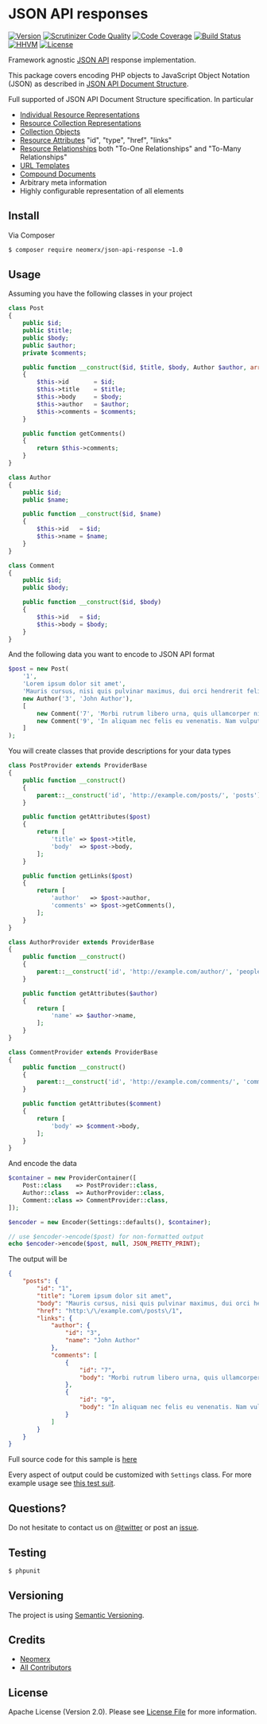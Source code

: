 # JSON API responses

[![Version](https://img.shields.io/packagist/v/neomerx/json-api-response.svg)](https://packagist.org/packages/neomerx/json-api-response)
[![Scrutinizer Code Quality](https://scrutinizer-ci.com/g/neomerx/json-api-response/badges/quality-score.png?b=master)](https://scrutinizer-ci.com/g/neomerx/json-api-response/?branch=master)
[![Code Coverage](https://scrutinizer-ci.com/g/neomerx/json-api-response/badges/coverage.png?b=master)](https://scrutinizer-ci.com/g/neomerx/json-api-response/?branch=master)
[![Build Status](https://travis-ci.org/neomerx/json-api-response.svg?branch=master)](https://travis-ci.org/neomerx/json-api-response)
[![HHVM](https://img.shields.io/hhvm/neomerx/json-api-response.svg)](https://travis-ci.org/neomerx/json-api-response)
[![License](https://img.shields.io/packagist/l/neomerx/json-api-response.svg)](https://packagist.org/packages/neomerx/json-api-response)

Framework agnostic [JSON API](http://jsonapi.org/) response implementation.

This package covers encoding PHP objects to JavaScript Object Notation (JSON) as described in [JSON API Document Structure](http://jsonapi.org/format/#document-structure).

Full supported of JSON API Document Structure specification. In particular

 - [Individual Resource Representations](http://jsonapi.org/format/#document-structure-individual-resource-representations)
 - [Resource Collection Representations](http://jsonapi.org/format/#document-structure-resource-collection-representations)
 - [Collection Objects](http://jsonapi.org/format/#document-structure-collection-objects)
 - [Resource Attributes](http://jsonapi.org/format/#document-structure-resource-object-attributes) "id", "type", "href", "links"
 - [Resource Relationships](http://jsonapi.org/format/#document-structure-resource-relationships) both "To-One Relationships" and "To-Many Relationships"
 - [URL Templates](http://jsonapi.org/format/#document-structure-url-templates)
 - [Compound Documents](http://jsonapi.org/format/#document-structure-compound-documents)
 - Arbitrary meta information 
 - Highly configurable representation of all elements

## Install

Via Composer

``` bash
$ composer require neomerx/json-api-response ~1.0
```

## Usage

Assuming you have the following classes in your project

``` php
class Post
{
    public $id;
    public $title;
    public $body;
    public $author;
    private $comments;

    public function __construct($id, $title, $body, Author $author, array $comments)
    {
        $this->id       = $id;
        $this->title    = $title;
        $this->body     = $body;
        $this->author   = $author;
        $this->comments = $comments;
    }

    public function getComments()
    {
        return $this->comments;
    }
}

class Author
{
    public $id;
    public $name;

    public function __construct($id, $name)
    {
        $this->id   = $id;
        $this->name = $name;
    }
}

class Comment
{
    public $id;
    public $body;

    public function __construct($id, $body)
    {
        $this->id   = $id;
        $this->body = $body;
    }
}
```

And the following data you want to encode to JSON API format

``` php
$post = new Post(
    '1',
    'Lorem ipsum dolor sit amet',
    'Mauris cursus, nisi quis pulvinar maximus, dui orci hendrerit felis.',
    new Author('3', 'John Author'),
    [
        new Comment('7', 'Morbi rutrum libero urna, quis ullamcorper nisi mollis in.'),
        new Comment('9', 'In aliquam nec felis eu venenatis. Nam vulputate, est.'),
    ]
);
```

You will create classes that provide descriptions for your data types

``` php
class PostProvider extends ProviderBase
{
    public function __construct()
    {
        parent::__construct('id', 'http://example.com/posts/', 'posts');
    }

    public function getAttributes($post)
    {
        return [
            'title' => $post->title,
            'body'  => $post->body,
        ];
    }

    public function getLinks($post)
    {
        return [
            'author'   => $post->author,
            'comments' => $post->getComments(),
        ];
    }
}

class AuthorProvider extends ProviderBase
{
    public function __construct()
    {
        parent::__construct('id', 'http://example.com/author/', 'people');
    }

    public function getAttributes($author)
    {
        return [
            'name' => $author->name,
        ];
    }
}

class CommentProvider extends ProviderBase
{
    public function __construct()
    {
        parent::__construct('id', 'http://example.com/comments/', 'comments');
    }

    public function getAttributes($comment)
    {
        return [
            'body' => $comment->body,
        ];
    }
}
```

And encode the data

``` php
$container = new ProviderContainer([
    Post::class    => PostProvider::class,
    Author::class  => AuthorProvider::class,
    Comment::class => CommentProvider::class,
]);

$encoder = new Encoder(Settings::defaults(), $container);

// use $encoder->encode($post) for non-formatted output
echo $encoder->encode($post, null, JSON_PRETTY_PRINT);
```

The output will be

``` json
{
    "posts": {
        "id": "1",
        "title": "Lorem ipsum dolor sit amet",
        "body": "Mauris cursus, nisi quis pulvinar maximus, dui orci hendrerit felis.",
        "href": "http:\/\/example.com\/posts\/1",
        "links": {
            "author": {
                "id": "3",
                "name": "John Author"
            },
            "comments": [
                {
                    "id": "7",
                    "body": "Morbi rutrum libero urna, quis ullamcorper nisi mollis in."
                },
                {
                    "id": "9",
                    "body": "In aliquam nec felis eu venenatis. Nam vulputate, est."
                }
            ]
        }
    }
}
```

Full source code for this sample is [here](/sample/)

Every aspect of output could be customized with `Settings` class. For more example usage see [this test suit](tests/Integration/EncoderTest.php).

## Questions?

Do not hesitate to contact us on [@twitter](https://twitter.com/NeomerxCom) or post an [issue](https://github.com/neomerx/json-api-response/issues).

## Testing

``` bash
$ phpunit
```

## Versioning

The project is using [Semantic Versioning](http://semver.org/).

## Credits

- [Neomerx](https://github.com/neomerx)
- [All Contributors](../../contributors)

## License

Apache License (Version 2.0). Please see [License File](LICENSE) for more information.
